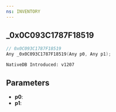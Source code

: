 ```yaml
---
ns: INVENTORY
---
```

## _0x0C093C1787F18519

```c
// 0x0C093C1787F18519
Any _0x0C093C1787F18519(Any p0, Any p1);
```

```
NativeDB Introduced: v1207
```

## Parameters
* **p0**:
* **p1**:
